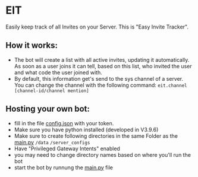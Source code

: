 # EIT
Easily keep track of all Invites on your Server. This is "Easy Invite Tracker".

## How it works:
- The bot will create a list with all active invites, updating it automatically. As soon as a user joins it can tell, based on this list, who invited the user and what code the user joined with.
- By default, this information get's send to the sys channel of a server. You can change the channel with the following command: `eit.channel [channel-id/channel mention]`

## Hosting your own bot:
- fill in the file [config.json](https://github.com/Tarikazana/EIT/blob/main/config.json) with your token.
- Make sure you have python installed (developed in V3.9.6)
- Make sure to create following directories in the same Folder as the [main.py](https://github.com/Tarikazana/EIT/blob/main/main.py)
`/data` `/server_configs`
- Have "Privileged Gateway Intents" enabled
- you may need to change directory names based on where you'll run the bot
- start the bot by runnung the [main.py](https://github.com/Tarikazana/EIT/blob/main/main.py) file
